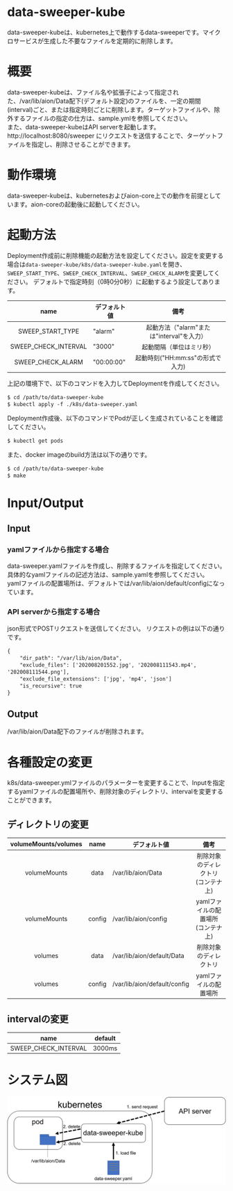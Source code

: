 # data-sweeper-kube
data-sweeper-kubeは、kubernetes上で動作するdata-sweeperです。マイクロサービスが生成した不要なファイルを定期的に削除します。
# 概要
data-sweeper-kubeは、ファイル名や拡張子によって指定された、/var/lib/aion/Data配下(デフォルト設定)のファイルを、一定の期間(interval)ごと、または指定時刻ごとに削除します。ターゲットファイルや、除外するファイルの指定の仕方は、sample.ymlを参照してください。  
また、data-sweeper-kubeはAPI serverを起動します。http://localhost:8080/sweeper にリクエストを送信することで、ターゲットファイルを指定し、削除させることができます。
# 動作環境
data-sweeper-kubeは、kubernetesおよびaion-core上での動作を前提としています。aion-coreの起動後に起動してください。
# 起動方法
Deployment作成前に削除機能の起動方法を設定してください。設定を変更する場合は`data-sweeper-kube/k8s/data-sweeper-kube.yaml`を開き、`SWEEP_START_TYPE`、`SWEEP_CHECK_INTERVAL`、`SWEEP_CHECK_ALARM`を変更してください。
デフォルトで指定時刻（0時0分0秒）に起動するよう設定してあります。

|  name                | デフォルト値           | 備考                                       | 
| :------------------: | ------------------- | :---------------------------------------: | 
| SWEEP_START_TYPE     | "alarm"             | 起動方法（"alarm"または"interval"を入力）     | 
| SWEEP_CHECK_INTERVAL | "3000"              | 起動間隔（単位はミリ秒） | 
| SWEEP_CHECK_ALARM    | "00:00:00"          | 起動時刻("HH:mm:ss"の形式で入力)                     |

上記の環境下で、以下のコマンドを入力してDeploymentを作成してください。
```
$ cd /path/to/data-sweeper-kube
$ kubectl apply -f ./k8s/data-sweeper.yaml
```
Deployment作成後、以下のコマンドでPodが正しく生成されていることを確認してください。
```
$ kubectl get pods
```
また、docker imageのbuild方法は以下の通りです。
```
$ cd /path/to/data-sweeper-kube
$ make
```
# Input/Output
## Input
### yamlファイルから指定する場合
data-sweeper.yamlファイルを作成し、削除するファイルを指定してください。
具体的なyamlファイルの記述方法は、sample.yamlを参照してください。  
yamlファイルの配置場所は、デフォルトでは/var/lib/aion/default/configになっています。
### API serverから指定する場合
json形式でPOSTリクエストを送信してください。
リクエストの例は以下の通りです。
```
{
    "dir_path": "/var/lib/aion/Data",
    "exclude_files": ['202008201552.jpg', '202008111543.mp4', '202008111544.png'],
    "exclude_file_extensions": ['jpg', 'mp4', 'json']
    "is_recursive": true
}
```
## Output
/var/lib/aion/Data配下のファイルが削除されます。
# 各種設定の変更
k8s/data-sweeper.ymlファイルのパラメーターを変更することで、Inputを指定するyamlファイルの配置場所や、削除対象のディレクトリ、intervalを変更することができます。
## ディレクトリの変更
| volumeMounts/volumes | name   | デフォルト値                 | 備考                                   | 
| :------------------: | :----: | ---------------------------- | :------------------------------------: | 
| volumeMounts         | data   | /var/lib/aion/Data           | 削除対象のディレクトリ　(コンテナ上)     | 
| volumeMounts         | config | /var/lib/aion/config         | yamlファイルの配置場所　(コンテナ上) | 
| volumes              | data   | /var/lib/aion/default/Data   | 削除対象のディレクトリ                 | 
| volumes              | config | /var/lib/aion/default/config | yamlファイルの配置場所                 | 

## intervalの変更
| name                 | default | 
| :------------------: | :-----: | 
| SWEEP_CHECK_INTERVAL | 3000ms    | 
# システム図
![system_image](./document/data-sweeper-kube.png)
